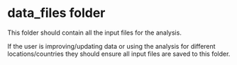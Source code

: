# data_files folder
This folder should contain all the input files for the analysis. <br>

If the user is improving/updating data or using the analysis for different locations/countries they should ensure all input files are saved to this folder. 